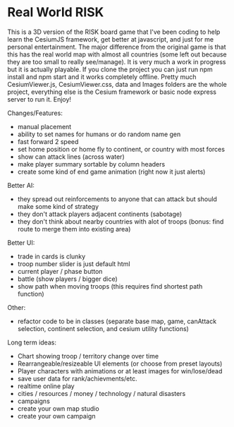 # Real World RISK

This is a 3D version of the RISK board game that I've been coding to help learn the CesiumJS framework, get better at javascript, and just for me personal entertainment. The major difference from the original game is that this has the real world map with almost all countries (some left out because they are too small to really see/manage). It is very much a work in progress but it is actually playable.
If you clone the project you can just run npm install and npm start and it works completely offline. Pretty much CesiumViewer.js, CesiumViewer.css, data and Images folders are the whole project, everything else is the Cesium framework or basic node express server to run it. Enjoy!

Changes/Features:

- manual placement
- ability to set names for humans or do random name gen
- fast forward 2 speed
- set home position or home fly to continent, or country with most forces
- show can attack lines (across water)
- make player summary sortable by column headers
- create some kind of end game animation (right now it just alerts)

Better AI:

- they spread out reinforcements to anyone that can attack but should make some kind of strategy
- they don't attack players adjacent continents (sabotage)
- they don't think about nearby countries with alot of troops (bonus: find route to merge them into existing area)

Better UI:

- trade in cards is clunky
- troop number slider is just default html
- current player / phase button
- battle (show players / bigger dice)
- show path when moving troops (this requires find shortest path function)

Other:

- refactor code to be in classes (separate base map, game, canAttack selection, continent selection, and cesium utility functions)

Long term ideas:

- Chart showing troop / territory change over time
- Rearrangeable/resizeable UI elements (or choose from preset layouts)
- Player characters with animations or at least images for win/lose/dead
- save user data for rank/achievments/etc.
- realtime online play
- cities / resources / money / technology / natural disasters
- campaigns
- create your own map studio
- create your own campaign
